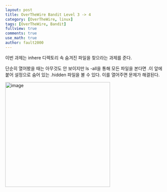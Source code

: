 ```yaml
---
layout: post
title: OverTheWire Bandit Level 3 -> 4
category: [OverTheWire, linux]
tags: [OverTheWire, Bandit]
fullview: true
comments: true
use_math: true
author: fault2000
---
```


이번 과제는 inhere 디렉토리 속 숨겨진 파일을 찾으라는 과제를 준다.  

단순히 열어봤을 때는 아무것도 안 보이지만 ls -all을 통해 모든 파일을 본다면 .이 앞에 붙어 설정으로 숨어 있는 .hidden 파일을 볼 수 있다. 이를 열어주면 문제가 해결된다.

<img width="333" alt="image" src="https://user-images.githubusercontent.com/73513005/190480838-0b1ed496-4fc3-4649-bf7a-7c97fd97db0d.png">